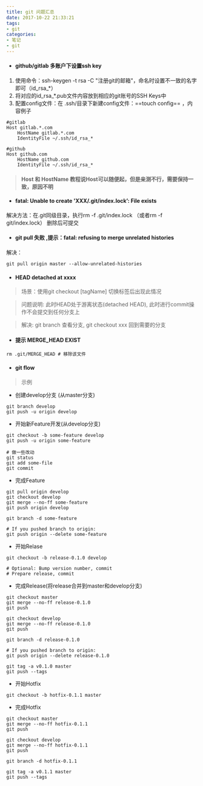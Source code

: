 ```yaml
---
title: git 问题汇总
date: 2017-10-22 21:33:21
tags:
- git
categories:
- 笔记
- git
---
```


- #### github/gitlab 多账户下设置ssh key
1. 使用命令：ssh-keygen -t rsa -C "注册git的邮箱"，命名时设置不一致的名字即可（id_rsa_*）
2. 将对应的id_rsa_*.pub文件内容放到相应的git账号的SSH Keys中
3. 配置config文件：在 .ssh/目录下新建config文件：==touch config== ，内容例子

<!--more-->

```
#gitlab
Host gitlab.*.com
    HostName gitlab.*.com
    IdentityFile ~/.ssh/id_rsa_*
    
#github
Host github.com
    HostName github.com
    IdentityFile ~/.ssh/id_rsa_*
```
> #### Host 和 HostName 教程说Host可以随便起，但是亲测不行，需要保持一致，原因不明

- #### fatal: Unable to create 'XXX/.git/index.lock’: File exists

解决方法：在.git同级目录，执行rm -f .git/index.lock （或者rm -f git/index.lock） 删除后可提交

- #### git pull 失败 ,提示：fatal: refusing to merge unrelated histories

解决：
```
git pull origin master --allow-unrelated-histories
```

- #### HEAD detached at xxxx

> 场景：使用git checkout [tagName] 切换标签后出现此情况

> 问题说明: 此时HEAD处于游离状态(detached HEAD), 此时进行commit操作不会提交到任何分支上

> 解决: git branch 查看分支, git checkout xxx 回到需要的分支

- #### 提示 MERGE_HEAD EXIST

```
rm .git/MERGE_HEAD # 移除该文件
```

- #### git flow

> 示例

- 创建develop分支 (从master分支)

```
git branch develop
git push -u origin develop 
```

- 开始新Feature开发(从develop分支)

```
git checkout -b some-feature develop
git push -u origin some-feature    

# 做一些改动    
git status
git add some-file
git commit    
```

- 完成Feature

```
git pull origin develop
git checkout develop
git merge --no-ff some-feature
git push origin develop

git branch -d some-feature

# If you pushed branch to origin:
git push origin --delete some-feature
```

- 开始Relase

```
git checkout -b release-0.1.0 develop

# Optional: Bump version number, commit
# Prepare release, commit
```

- 完成Release(将release合并到master和develop分支)

```
git checkout master
git merge --no-ff release-0.1.0
git push

git checkout develop
git merge --no-ff release-0.1.0
git push

git branch -d release-0.1.0

# If you pushed branch to origin:
git push origin --delete release-0.1.0

git tag -a v0.1.0 master
git push --tags
```

- 开始Hotfix

```
git checkout -b hotfix-0.1.1 master
```

- 完成Hotfix

```
git checkout master
git merge --no-ff hotfix-0.1.1
git push

git checkout develop
git merge --no-ff hotfix-0.1.1
git push

git branch -d hotfix-0.1.1

git tag -a v0.1.1 master
git push --tags
```
